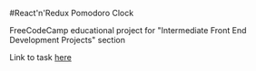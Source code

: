 #React'n'Redux Pomodoro Clock

FreeCodeCamp educational project for "Intermediate Front End Development Projects" section

Link to task [here](https://www.freecodecamp.com/challenges/build-a-pomodoro-clock)
